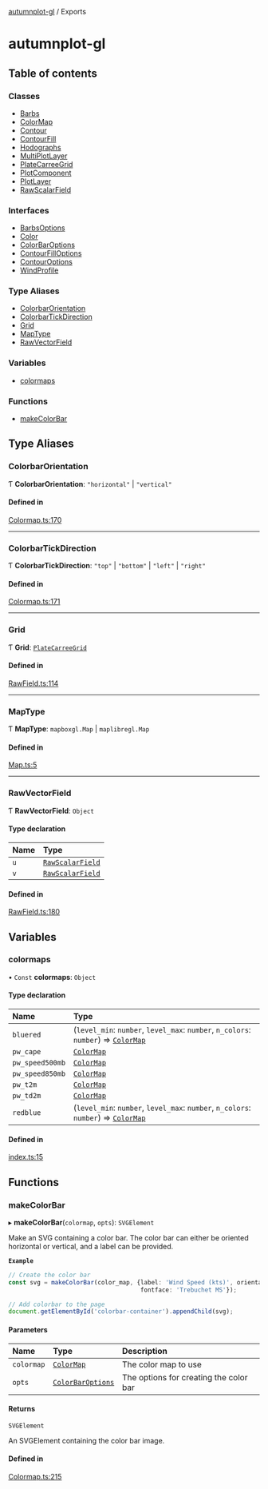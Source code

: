 [autumnplot-gl](README.md) / Exports

# autumnplot-gl

## Table of contents

### Classes

- [Barbs](classes/Barbs.md)
- [ColorMap](classes/ColorMap.md)
- [Contour](classes/Contour.md)
- [ContourFill](classes/ContourFill.md)
- [Hodographs](classes/Hodographs.md)
- [MultiPlotLayer](classes/MultiPlotLayer.md)
- [PlateCarreeGrid](classes/PlateCarreeGrid.md)
- [PlotComponent](classes/PlotComponent.md)
- [PlotLayer](classes/PlotLayer.md)
- [RawScalarField](classes/RawScalarField.md)

### Interfaces

- [BarbsOptions](interfaces/BarbsOptions.md)
- [Color](interfaces/Color.md)
- [ColorBarOptions](interfaces/ColorBarOptions.md)
- [ContourFillOptions](interfaces/ContourFillOptions.md)
- [ContourOptions](interfaces/ContourOptions.md)
- [WindProfile](interfaces/WindProfile.md)

### Type Aliases

- [ColorbarOrientation](modules.md#colorbarorientation)
- [ColorbarTickDirection](modules.md#colorbartickdirection)
- [Grid](modules.md#grid)
- [MapType](modules.md#maptype)
- [RawVectorField](modules.md#rawvectorfield)

### Variables

- [colormaps](modules.md#colormaps)

### Functions

- [makeColorBar](modules.md#makecolorbar)

## Type Aliases

### ColorbarOrientation

Ƭ **ColorbarOrientation**: ``"horizontal"`` \| ``"vertical"``

#### Defined in

[Colormap.ts:170](https://github.com/tsupinie/autumnplot-gl/blob/8d93e31/src/Colormap.ts#L170)

___

### ColorbarTickDirection

Ƭ **ColorbarTickDirection**: ``"top"`` \| ``"bottom"`` \| ``"left"`` \| ``"right"``

#### Defined in

[Colormap.ts:171](https://github.com/tsupinie/autumnplot-gl/blob/8d93e31/src/Colormap.ts#L171)

___

### Grid

Ƭ **Grid**: [`PlateCarreeGrid`](classes/PlateCarreeGrid.md)

#### Defined in

[RawField.ts:114](https://github.com/tsupinie/autumnplot-gl/blob/8d93e31/src/RawField.ts#L114)

___

### MapType

Ƭ **MapType**: `mapboxgl.Map` \| `maplibregl.Map`

#### Defined in

[Map.ts:5](https://github.com/tsupinie/autumnplot-gl/blob/8d93e31/src/Map.ts#L5)

___

### RawVectorField

Ƭ **RawVectorField**: `Object`

#### Type declaration

| Name | Type |
| :------ | :------ |
| `u` | [`RawScalarField`](classes/RawScalarField.md) |
| `v` | [`RawScalarField`](classes/RawScalarField.md) |

#### Defined in

[RawField.ts:180](https://github.com/tsupinie/autumnplot-gl/blob/8d93e31/src/RawField.ts#L180)

## Variables

### colormaps

• `Const` **colormaps**: `Object`

#### Type declaration

| Name | Type |
| :------ | :------ |
| `bluered` | (`level_min`: `number`, `level_max`: `number`, `n_colors`: `number`) => [`ColorMap`](classes/ColorMap.md) |
| `pw_cape` | [`ColorMap`](classes/ColorMap.md) |
| `pw_speed500mb` | [`ColorMap`](classes/ColorMap.md) |
| `pw_speed850mb` | [`ColorMap`](classes/ColorMap.md) |
| `pw_t2m` | [`ColorMap`](classes/ColorMap.md) |
| `pw_td2m` | [`ColorMap`](classes/ColorMap.md) |
| `redblue` | (`level_min`: `number`, `level_max`: `number`, `n_colors`: `number`) => [`ColorMap`](classes/ColorMap.md) |

#### Defined in

[index.ts:15](https://github.com/tsupinie/autumnplot-gl/blob/8d93e31/src/index.ts#L15)

## Functions

### makeColorBar

▸ **makeColorBar**(`colormap`, `opts`): `SVGElement`

Make an SVG containing a color bar. The color bar can either be oriented horizontal or vertical, and a label can be provided.

**`Example`**

```ts
// Create the color bar
const svg = makeColorBar(color_map, {label: 'Wind Speed (kts)', orientation: 'horizontal', 
                                     fontface: 'Trebuchet MS'});

// Add colorbar to the page
document.getElementById('colorbar-container').appendChild(svg);
```

#### Parameters

| Name | Type | Description |
| :------ | :------ | :------ |
| `colormap` | [`ColorMap`](classes/ColorMap.md) | The color map to use |
| `opts` | [`ColorBarOptions`](interfaces/ColorBarOptions.md) | The options for creating the color bar |

#### Returns

`SVGElement`

An SVGElement containing the color bar image.

#### Defined in

[Colormap.ts:215](https://github.com/tsupinie/autumnplot-gl/blob/8d93e31/src/Colormap.ts#L215)
